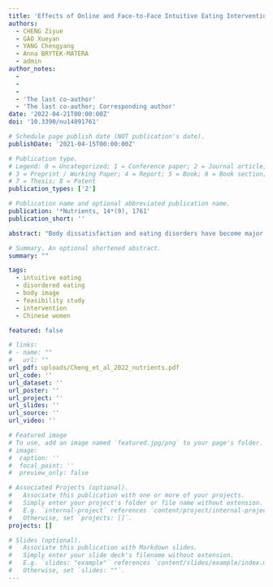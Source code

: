 ```yaml
---
title: 'Effects of Online and Face-to-Face Intuitive Eating Interventions on Body Image and Eating among Women in China: A Feasibility Study'
authors:
  - CHENG Ziyue
  - GAO Xueyan
  - YANG Chengyang
  - Anna BRYTEK-MATERA
  - admin
author_notes:
  - 
  - 
  - 
  - 'The last co-author'
  - 'The last co-author; Corresponding author'
date: '2022-04-21T00:00:00Z'
doi: '10.3390/nu14091761'

# Schedule page publish date (NOT publication's date).
publishDate: '2021-04-15T00:00:00Z'

# Publication type.
# Legend: 0 = Uncategorized; 1 = Conference paper; 2 = Journal article;
# 3 = Preprint / Working Paper; 4 = Report; 5 = Book; 6 = Book section;
# 7 = Thesis; 8 = Patent
publication_types: ['2']

# Publication name and optional abbreviated publication name.
publication: '*Nutrients, 14*(9), 1761'
publication_short: ''

abstract: "Body dissatisfaction and eating disorders have become major global concerns, including in Asian populations. Few studies have examined intervention effects on body dissatisfaction and disordered eating in China, especially for interventions with positive psychological perspectives (e.g., intuitive eating). In this pilot study, 66 women participated in an eight-module intuitive eating intervention delivered online (*n* = 42; mean age, 30.74 years) and face-to-face (*n* = 24; mean age, 19.46 years) for 8 weeks. Measures of body image and eating behaviors were used to assess the intervention’s feasibility, acceptability, and initial efficacy. Linear mixed models were used to analyze the data. The intervention had significant effects on both groups, promoting positive body image and intuitive eating and reducing negative body image and disordered eating behaviors. The effects of the online and face-to-face interventions did not differ significantly. Thus, whether delivered online or face-to-face, an intuitive eating intervention may effectively improve Chinese women’s body image and eating behaviors. However, the efficacy of the intuitive intervention in the Chinese context should be confirmed in future studies with designs in randomized control trials."

# Summary. An optional shortened abstract.
summary: ""

tags:
  - intuitive eating
  - disordered eating
  - body image
  - feasibility study
  - intervention
  - Chinese women

featured: false

# links:
# - name: ""
#   url: ""
url_pdf: uploads/Cheng_et_al_2022_nutrients.pdf
url_code: ''
url_dataset: ''
url_poster: ''
url_project: ''
url_slides: ''
url_source: ''
url_video: ''

# Featured image
# To use, add an image named `featured.jpg/png` to your page's folder.
# image:
#  caption: ''
#  focal_point: ''
#  preview_only: false

# Associated Projects (optional).
#   Associate this publication with one or more of your projects.
#   Simply enter your project's folder or file name without extension.
#   E.g. `internal-project` references `content/project/internal-project/index.md`.
#   Otherwise, set `projects: []`.
projects: []

# Slides (optional).
#   Associate this publication with Markdown slides.
#   Simply enter your slide deck's filename without extension.
#   E.g. `slides: "example"` references `content/slides/example/index.md`.
#   Otherwise, set `slides: ""`.
---
```

